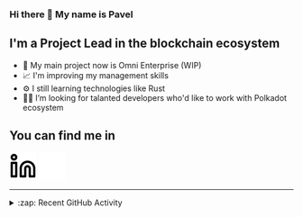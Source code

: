 ### Hi there 👋 My name is Pavel

## I'm a Project Lead in the blockchain ecosystem 

- 🚀 My main project now is Omni Enterprise (WIP)
- 📈 I'm improving my management skills
- ⚙️ I still learning technologies like Rust
- 🧑‍💻 I’m looking for talanted developers who'd like to work with Polkadot ecosystem

## You can find me in
[![website](./img/linkedin-light.svg)](https://www.linkedin.com/in/golovkinpl/)
[![website](./img/linkedin-dark.svg)](https://www.linkedin.com/in/golovkinpl/)

---

<details>
  <summary>:zap: Recent GitHub Activity</summary>
  
<!--START_SECTION:activity-->
1. ❌ Closed PR [#484](https://github.com/novasamatech/metadata-portal/pull/484) in [novasamatech/metadata-portal](https://github.com/novasamatech/metadata-portal)
2. 🗣 Commented on [#482](https://github.com/novasamatech/metadata-portal/issues/482#issuecomment-1740370203) in [novasamatech/metadata-portal](https://github.com/novasamatech/metadata-portal)
3. 🔒 Closed issue [#482](https://github.com/novasamatech/metadata-portal/issues/482) in [novasamatech/metadata-portal](https://github.com/novasamatech/metadata-portal)
4. 🎉 Merged PR [#479](https://github.com/novasamatech/metadata-portal/pull/479) in [novasamatech/metadata-portal](https://github.com/novasamatech/metadata-portal)
5. 🎉 Merged PR [#480](https://github.com/novasamatech/metadata-portal/pull/480) in [novasamatech/metadata-portal](https://github.com/novasamatech/metadata-portal)
<!--END_SECTION:activity-->

</details>
